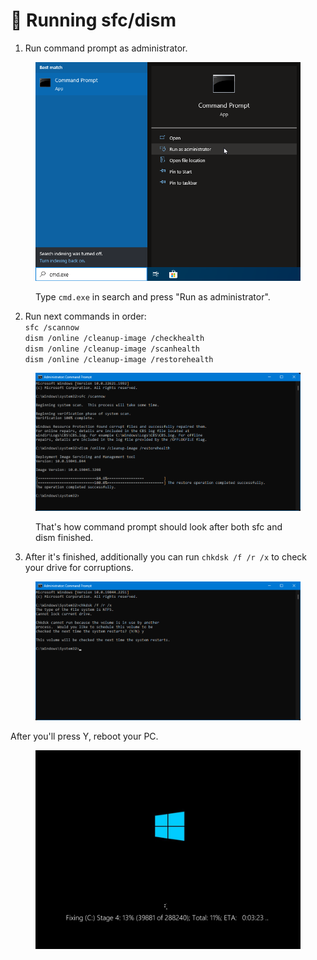 # 🔘 Running sfc/dism

1. Run command prompt as administrator.

<figure><img src="../.gitbook/assets/cmd.png" alt=""><figcaption><p>Type <code>cmd.exe</code> in search and press "Run as administrator".</p></figcaption></figure>

2. Run next commands in order:\
   `sfc /scannow`\
   `dism /online /cleanup-image /checkhealth`\
   `dism /online /cleanup-image /scanhealth`\
   `dism /online /cleanup-image /restorehealth`

<figure><img src="../.gitbook/assets/sfcdism.png" alt=""><figcaption><p>That's how command prompt should look after both sfc and dism finished.</p></figcaption></figure>

3. After it's finished, additionally you can run `chkdsk /f /r /x` to check your drive for corruptions.

<figure><img src="../.gitbook/assets/chkdsk.png" alt=""><figcaption></figcaption></figure>

After you'll press Y, reboot your PC.

<figure><img src="../.gitbook/assets/chkdskloading.png" alt=""><figcaption></figcaption></figure>
